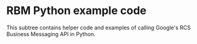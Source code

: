 # RBM Python example code

This subtree contains helper code and examples of calling Google's RCS 
Business Messaging API in Python.